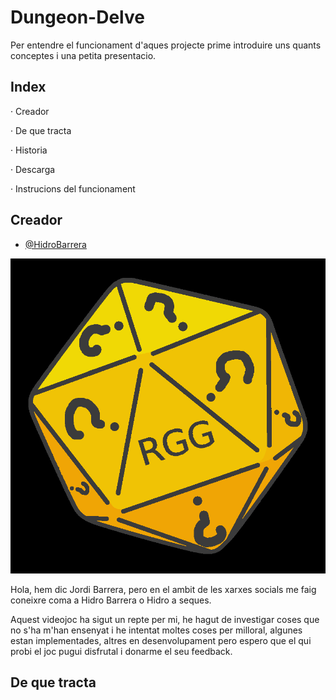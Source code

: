 # Dungeon-Delve

Per entendre el funcionament d'aques projecte prime introduire uns quants conceptes i una petita presentacio.



## Index

· Creador

· De que tracta

· Historia

· Descarga

· Instrucions del funcionament
## Creador

- [@HidroBarrera](https://github.com/HidroBarrera)

![Logo](https://github.com/HidroBarrera/Image-DDET-Readmy/blob/main/1-d20_Random_Game_Generator_2.png)

Hola, hem dic Jordi Barrera, pero en el ambit de les xarxes socials me faig coneixre coma a Hidro Barrera o Hidro a seques. 

Aquest videojoc ha sigut un repte per mi, he hagut de investigar coses que no s'ha m'han ensenyat i he intentat moltes coses per milloral, algunes estan implementades, altres en desenvolupament pero espero que el qui probi el joc pugui disfrutal i donarme el seu feedback.
## De que tracta
